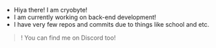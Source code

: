 - Hiya there! I am cryobyte!
- I am currently working on back-end development!
- I have very few repos and commits due to things like school and etc.
>! You can find me on Discord too!
